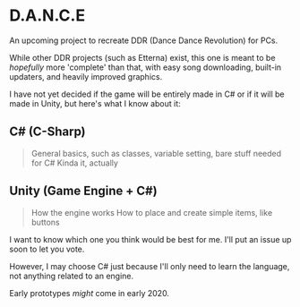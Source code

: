 # D.A.N.C.E
An upcoming project to recreate DDR (Dance Dance Revolution) for PCs.

While other DDR projects (such as Etterna) exist, this one is meant to be *hopefully* more 'complete' than that, with easy song downloading, built-in updaters, and heavily improved graphics.

I have not yet decided if the game will be entirely made in C# or if it will be made in Unity, but here's what I know about it:

## C# (C-Sharp)
> General basics, such as classes, variable setting, bare stuff needed for C#
> Kinda it, actually

## Unity (Game Engine + C#)
> How the engine works
> How to place and create simple items, like buttons

I want to know which one you think would be best for me. I'll put an issue up soon to let you vote.

However, I may choose C# just because I'll only need to learn the language, not anything related to an engine.

Early prototypes *might* come in early 2020.
